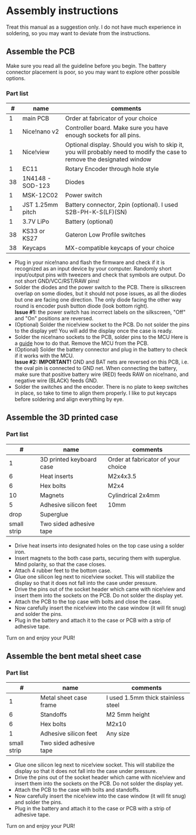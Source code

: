 # Assembly instructions

Treat this manual as a suggestion only. I do not have much experience in soldering, so you may want to deviate from the instructions.

## Assemble the PCB

Make sure you read all the guideline before you begin. The battery connector placement is poor, so you may want to explore other possible options.

### Part list
| #     | name                 | comments                                  |
|-------|----------------------|-------------------------------------------|
| 1     | main PCB             | Order at fabricator of your choice        |
| 1     | Nice!nano v2         | Controller board. Make sure you have enough sockets for all pins. |
| 1     | Nice!view            | Optional display. Should you wish to skip it, you will probably need to modify the case to remove the designated window   |
| 1     | EC11                 | Rotary Encoder through hole style         |
| 38    | 1N4148 - SOD-123     | Diodes                                    |
| 1     | MSK-12C02            | Power switch                              | 
| 1     | JST 1.25mm pitch     | Battery connector, 2pin (optional). I used S2B-PH-K-S(LF)(SN)        |
| 1     | 3.7V LiPo            | Battery (optional)                        |
| 38    | KS33 or KS27         | Gateron Low Profile switches              |
| 38    | Keycaps              | MX-compatible keycaps of your choice      |

- Plug in your nice!nano and flash the firmware and check if it is recognized as an input device by your computer. Randomly short input/output pins with tweezers and check that symbols are output. Do not short GND/VCC/RST/RAW pins!
- Solder the diodes and the power switch to the PCB. There is silkscreen overlap on some diodes, but it should not pose issues, as all the diodes but one are facing one direction. The only diode facing the other way round is encoder push button diode (look bottom right).       
  **Issue #1:** the power switch has incorrect labels on the silkscreen, "Off" and "On" positions are reversed.
- (Optional) Solder the nice!view socket to the PCB. Do not solder the pins to the display yet! You will add the display once the case is ready.
- Solder the nice!nano sockets to the PCB, solder pins to the MCU Here is a [guide](https://nicekeyboards.com/docs/nice-nano/getting-started/) how to do that. Remove the MCU from the PCB.
- (Optional) Solder the battery connector and plug in the battery to check if it works with the MCU.        
  **Issue #2: IMPORTANT!** GND and BAT nets are reversed on this PCB, i.e. the oval pin is connected to GND net. When connecting the battery, make sure that positive battery wire (RED) feeds RAW on nice!nano, and negative wire (BLACK) feeds GND.
- Solder the switches and the encoder. There is no plate to keep switches in place, so take to time to align them properly. I like to put keycaps before soldering and align everything by eye.

## Assemble the 3D printed case

  ### Part list
| #     | name                                 | comments                                  |
|-------|--------------------------------------|-------------------------------------------|
| 1     | 3D printed keyboard case             | Order at fabricator of your choice        |
| 6     | Heat inserts                         | M2x4x3.5                                  |
| 6     | Hex bolts                            | M2x4                                      |
| 10    | Magnets                              | Cylindrical 2x4mm                         |
| 5     | Adhesive silicon feet                | 10mm                                      |
| drop  | Superglue                            |                                           |
| small strip  | Two sided adhesive tape       |                                           |

- Drive heat inserts into designated holes on the top case using a solder iron.
- Insert magnets to the both case parts, securing them with superglue. Mind polarity, so that the case closes.
- Attach 4 rubber feet to the bottom case.
- Glue one silicon leg next to nice!view socket. This will stabilize the display so that it does not fall into the case under pressure.
- Drive the pins out of the socket header which came with nice!view and insert them into the sockets on the PCB. Do not solder the display yet.
- Attach the PCB to the top case with bolts and close the case.
- Now carefully insert the nice!view into the case window (it will fit snug) and solder the pins.
- Plug in the battery and attach it to the case or PCB with a strip of adhesive tape.

Turn on and enjoy your PUR!

## Assemble the bent metal sheet case

  ### Part list
| #     | name                                 | comments                                  |
|-------|--------------------------------------|-------------------------------------------|
| 1     | Metal sheet case frame               | I used 1.5mm thick stainless steel        |
| 6     | Standoffs                            | M2 5mm height                             |
| 6     | Hex bolts                            | M2x10                                     |
| 1     | Adhesive silicon feet                | Any size                                  |
| small strip  | Two sided adhesive tape       |                                           |

- Glue one silicon leg next to nice!view socket. This will stabilize the display so that it does not fall into the case under pressure.
- Drive the pins out of the socket header which came with nice!view and insert them into the sockets on the PCB. Do not solder the display yet.
- Attach the PCB to the case with bolts and standoffs.
- Now carefully insert the nice!view into the case window (it will fit snug) and solder the pins.
- Plug in the battery and attach it to the case or PCB with a strip of adhesive tape.

Turn on and enjoy your PUR!
